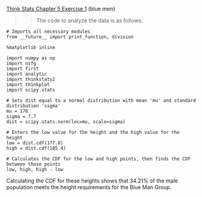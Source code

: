[Think Stats Chapter 5 Exercise 1](http://greenteapress.com/thinkstats2/html/thinkstats2006.html#toc50) (blue men)

>> The code to analyze the data is as follows:

```
# Imports all necessary modules
from __future__ import print_function, division

%matplotlib inline

import numpy as np
import nsfg
import first
import analytic
import thinkstats2
import thinkplot
import scipy.stats

# Sets dist equal to a normal distribution with mean 'mu' and standard distribution 'sigma'
mu = 178
sigma = 7.7
dist = scipy.stats.norm(loc=mu, scale=sigma)

# Enters the low value for the height and the high value for the height
low = dist.cdf(177.8)
high = dist.cdf(185.4)

# Calculates the CDF for the low and high points, then finds the CDF between those points
low, high, high - low 
```

Calculating the CDF for these heights shows that 34.21% of the male population meets the height requirements for the Blue Man Group.
